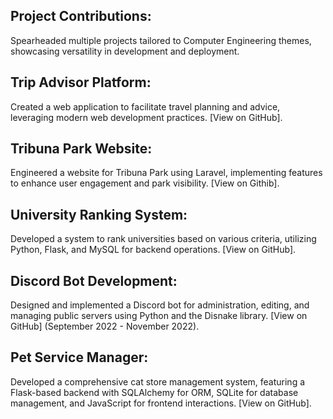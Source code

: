 ## Project Contributions: 
  Spearheaded multiple projects tailored to Computer Engineering themes, showcasing versatility in development and deployment.

## Trip Advisor Platform: 
  Created a web application to facilitate travel planning and advice, leveraging modern web development practices. [View on GitHub].

## Tribuna Park Website: 
  Engineered a website for Tribuna Park using Laravel, implementing features to enhance user engagement and park visibility. [View on Githib].

## University Ranking System: 
  Developed a system to rank universities based on various criteria, utilizing Python, Flask, and MySQL for backend operations. [View on GitHub].

## Discord Bot Development: 
  Designed and implemented a Discord bot for administration, editing, and managing public servers using Python and the Disnake library. [View on GitHub] (September 2022 - November 2022).

## Pet Service Manager: 
  Developed a comprehensive cat store management system, featuring a Flask-based backend with SQLAlchemy for ORM, SQLite for database management, and JavaScript for frontend interactions. [View on GitHub].
